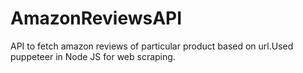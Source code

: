 # AmazonReviewsAPI
API to fetch amazon reviews of particular product based on url.Used puppeteer in Node JS for web scraping.
